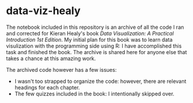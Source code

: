 # data-viz-healy

The notebook included in this repository is an archive of all the code I ran and corrected for Kieran Healy's book *Data Visualization: A Practical Introduction 1st Edition*. My initial plan for this book was to learn data visulization with the programming side using R: I have accomplished this task and finished the book. The archive is shared here for anyone else that takes a chance at this amazing work.

The archived code however has a few issues:
+ I wasn't too strapped to organize the code: however, there are relevant headings for each chapter.
+ The few quizzes included in the book: I intentionally skipped over. 
